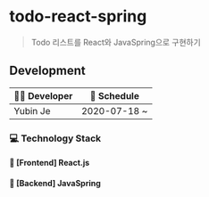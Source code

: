 # todo-react-spring
> Todo 리스트를 React와 JavaSpring으로 구현하기



## Development

| 🧑‍💻 Developer | 📆 Schedule   |
| ------------ | ------------ |
| Yubin Je     | 2020-07-18 ~ |

### 💻 Technology Stack

#### 📌 [Frontend] React.js

#### 📌 [Backend] JavaSpring





